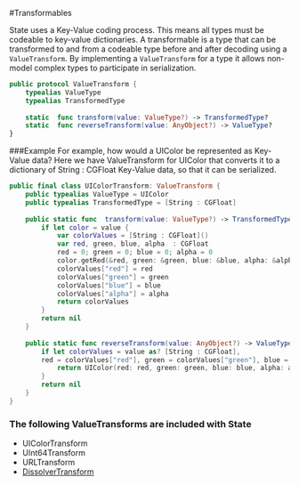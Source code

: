 #Transformables

State uses a Key-Value coding process. This means all types must be codeable to key-value dictionaries. A transformable is a type that can be transformed to and from a codeable type before and after decoding using a `ValueTransform`. By implementing a `ValueTransform` for a type it allows non-model complex types to participate in serialization. 

```swift
public protocol ValueTransform {
    typealias ValueType
    typealias TransformedType
    
    static  func transform(value: ValueType?) -> TransformedType?
    static  func reverseTransform(value: AnyObject?) -> ValueType?
}

```
###Example
For example, how would a UIColor be represented as Key-Value data? Here we have ValueTransform for UIColor that converts it to a dictionary of String : CGFloat Key-Value data, so that it can be serialized. 

```swift
public final class UIColorTransform: ValueTransform {
    public typealias ValueType = UIColor
    public typealias TransformedType = [String : CGFloat]
    
    public static func  transform(value: ValueType?) -> TransformedType? {
        if let color = value {
            var colorValues = [String : CGFloat]()
            var red, green, blue, alpha  : CGFloat
            red = 0; green = 0; blue = 0; alpha = 0
            color.getRed(&red, green: &green, blue: &blue, alpha: &alpha)
            colorValues["red"] = red
            colorValues["green"] = green
            colorValues["blue"] = blue
            colorValues["alpha"] = alpha
            return colorValues
        }
        return nil
    }
    
    public static func reverseTransform(value: AnyObject?) -> ValueType? {
        if let colorValues = value as? [String : CGFloat],
        red = colorValues["red"], green = colorValues["green"], blue = colorValues["blue"], alpha = colorValues["alpha"]{
            return UIColor(red: red, green: green, blue: blue, alpha: alpha)
        }
        return nil
    }
}

```

### The following ValueTransforms are included with State
* UIColorTransform
* UInt64Transform
* URLTransform
* [DissolverTransform](DissolverTransform.md)
